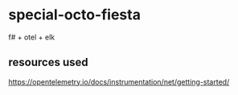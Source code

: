 # special-octo-fiesta

f# + otel + elk

## resources used

https://opentelemetry.io/docs/instrumentation/net/getting-started/
